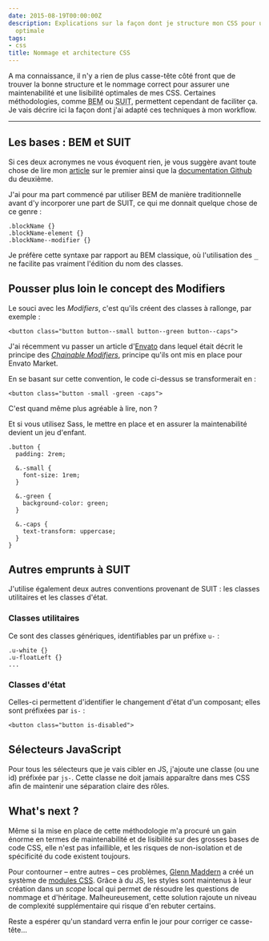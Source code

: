 ```yaml
---
date: 2015-08-19T00:00:00Z
description: Explications sur la façon dont je structure mon CSS pour une maintenance
  optimale
tags:
- css
title: Nommage et architecture CSS
---
```


A ma connaissance, il n'y a rien de plus casse-tête côté front que de trouver la bonne structure et le nommage correct pour assurer une maintenabilité et une lisibilité optimales de mes CSS. Certaines méthodologies, comme <abbr title="Block, Element, Modifier">BEM</abbr> ou <abbr title="Structured class names and meaningful hyphens">SUIT</abbr>, permettent cependant de faciliter ça. Je vais décrire ici la façon dont j'ai adapté ces techniques à mon workflow.

---

## Les bases&nbsp;: BEM et SUIT

Si ces deux acronymes ne vous évoquent rien, je vous suggère avant toute chose de lire mon [article](/articles/css-notation-bem/) sur le premier ainsi que la [documentation Github](https://github.com/suitcss/suit/blob/master/doc/naming-conventions.md) du deuxième.

J'ai pour ma part commencé par utiliser BEM de manière traditionnelle avant d'y incorporer une part de SUIT, ce qui me donnait quelque chose de ce genre&nbsp;:

<pre><code class="css">.blockName {}
.blockName-element {}
.blockName--modifier {}</code></pre>

Je préfère cette syntaxe par rapport au BEM classique, où l'utilisation des <kbd>_</kbd> ne facilite pas vraiment l'édition du nom des classes.

## Pousser plus loin le concept des Modifiers

Le souci avec les <em>Modifiers</em>, c'est qu'ils créent des classes à rallonge, par exemple&nbsp;:

<pre><code class="html">&lt;button class="button button--small button--green button--caps"&gt;</code></pre>

J'ai récemment vu passer un article d'[Envato](http://www.envato.com/) dans lequel était décrit le principe des <em>[Chainable Modifiers](http://webuild.envato.com/blog/chainable-bem-modifiers/)</em>, principe qu'ils ont mis en place pour Envato Market.

En se basant sur cette convention, le code ci-dessus se transformerait en&nbsp;:

<pre><code class="html">&lt;button class="button -small -green -caps"&gt;</code></pre>

C'est quand même plus agréable à lire, non&nbsp;?

Et si vous utilisez Sass, le mettre en place et en assurer la maintenabilité devient un jeu d'enfant.

<pre><code class="scss">.button {
  padding: 2rem;

  &.-small {
    font-size: 1rem;
  }

  &.-green {
    background-color: green;
  }

  &.-caps {
    text-transform: uppercase;
  }
}</code></pre>

## Autres emprunts à SUIT

J'utilise également deux autres conventions provenant de SUIT&nbsp;: les classes utilitaires et les classes d'état.

### Classes utilitaires

Ce sont des classes génériques, identifiables par un préfixe `u-`&nbsp;:

<pre><code class="css">.u-white {}
.u-floatLeft {}
...</code></pre>

### Classes d'état

Celles-ci permettent d'identifier le changement d'état d'un composant; elles sont préfixées par `is-`&nbsp;:

<pre><code class="html">&lt;button class="button is-disabled"&gt;</code></pre>

## Sélecteurs JavaScript

Pour tous les sélecteurs que je vais cibler en JS, j'ajoute une classe (ou une id) préfixée par `js-`. Cette classe ne doit jamais apparaître dans mes CSS afin de maintenir une séparation claire des rôles.

## What's next&nbsp;?

Même si la mise en place de cette méthodologie m'a procuré un gain énorme en termes de maintenabilité et de lisibilité sur des grosses bases de code CSS, elle n'est pas infaillible, et les risques de non-isolation et de spécificité du code existent toujours.

Pour contourner &ndash; entre autres &ndash; ces problèmes, [Glenn Maddern](http://glenmaddern.com/articles/css-modules) a créé un système de [modules CSS](http://glenmaddern.com/articles/css-modules). Grâce à du JS, les styles sont maintenus à leur création dans un <em>scope</em> local qui permet de résoudre les questions de nommage et d'héritage. Malheureusement, cette solution rajoute un niveau de complexité supplémentaire qui risque d'en rebuter certains.

Reste a espérer qu'un standard verra enfin le jour pour corriger ce casse-tête...
